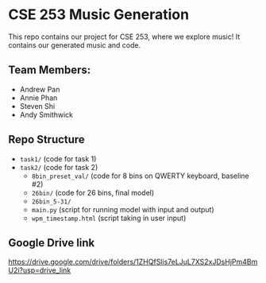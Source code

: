 # CSE 253 Music Generation

This repo contains our project for CSE 253, where we explore music! It contains our generated music and code. 

## Team Members:
- Andrew Pan
- Annie Phan
- Steven Shi
- Andy Smithwick

## Repo Structure
- `task1/` (code for task 1)
- `task2/` (code for task 2)
  - `8bin_preset_val/` (code for 8 bins on QWERTY keyboard, baseline #2)
  - `26bin/` (code for 26 bins, final model)
  - `26bin_5-31/`
  - `main.py` (script for running model with input and output)
  - `wpm_timestamp.html` (script taking in user input)

## Google Drive link
https://drive.google.com/drive/folders/1ZHQfSlis7eLJuL7XS2xJDsHjPm4BmU2i?usp=drive_link 
